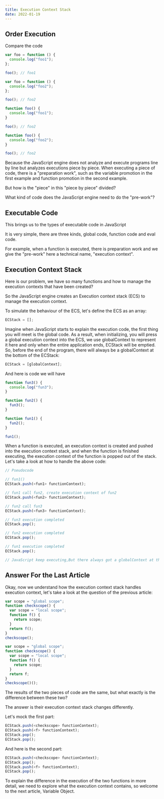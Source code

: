 ```yaml
---
title: Execution Context Stack
date: 2022-01-19
---
```


## Order Execution

Compare the code

```js
var foo = function () {
  console.log("foo1");
};

foo(); // foo1

var foo = function () {
  console.log("foo2");
};

foo(); // foo2
```

```js
function foo() {
  console.log("foo1");
}

foo(); // foo2

function foo() {
  console.log("foo2");
}

foo(); // foo2
```

Because the JavaScript engine does not analyze and execute programs line by line but analyzes executions piece by piece. When executing a piece of code, there is a "preparation work", such as the variable promotion in the first example and function promotion in the second example.

But how is the "piece" in this "piece by piece" divided?

What kind of code does the JavaScript engine need to do the "pre-work"?

## Executable Code

This brings us to the types of executable code in JavaScript

It is very simple, there are three kinds, global code, function code and eval code.

For example, when a function is executed, there is preparation work and we give the "pre-work" here a technical name, "execution context".

## Execution Context Stack

Here is our problem, we have so many functions and how to manage the execution contexts that have been created?

So the JavaScript engine creates an Execution context stack (ECS) to manage the execution context.

To simulate the behaviour of the ECS, let's define the ECS as an array:

```js
ECStack = [];
```

Imagine when JavaScript starts to explain the execution code, the first thing you will meet is the global code. As a result, when initializing, you will press a global execution context into the ECS, we use globalContext to represent it here and only when the entire application ends, ECStack will be emptied. So, before the end of the program, there will always be a globalContext at the bottom of the ECStack:

```js
ECStack = [globalContext];
```

And here is code we will have

```js
function fun3() {
  console.log("fun3");
}

function fun2() {
  fun3();
}

function fun1() {
  fun2();
}

fun1();
```

When a function is executed, an execution context is created and pushed into the execution context stack, and when the function is finished executing, the execution context of the function is popped out of the stack. Let's take a look at how to handle the above code:

```js
// Pseudocode

// fun1()
ECStack.push(<fun1> functionContext);

// fun1 call fun2, create execution context of fun2
ECStack.push(<fun2> functionContext);

// fun2 call fun3
ECStack.push(<fun3> functionContext);

// fun3 execution completed
ECStack.pop();

// fun2 execution completed
ECStack.pop();

// fun1 execution completed
ECStack.pop();

// JavaScript keep executing,But there always got a globalContext at the bottom of the ECStack.

```

## Answer For the Last Article

Okay, now we understand how the execution context stack handles execution context, let's take a look at the question of the previous article:

```js
var scope = "global scope";
function checkscope() {
  var scope = "local scope";
  function f() {
    return scope;
  }
  return f();
}
checkscope();
```

```js
var scope = "global scope";
function checkscope() {
  var scope = "local scope";
  function f() {
    return scope;
  }
  return f;
}
checkscope()();
```

The results of the two pieces of code are the same, but what exactly is the difference between these two?

The answer is their execution context stack changes differently.

Let's mock the first part:

```js
ECStack.push(<checkscope> functionContext);
ECStack.push(<f> functionContext);
ECStack.pop();
ECStack.pop();
```

And here is the second part:

```js
ECStack.push(<checkscope> functionContext);
ECStack.pop();
ECStack.push(<f> functionContext);
ECStack.pop();
```

To explain the difference in the execution of the two functions in more detail, we need to explore what the execution context contains, so welcome to the next article, Variable Object.
